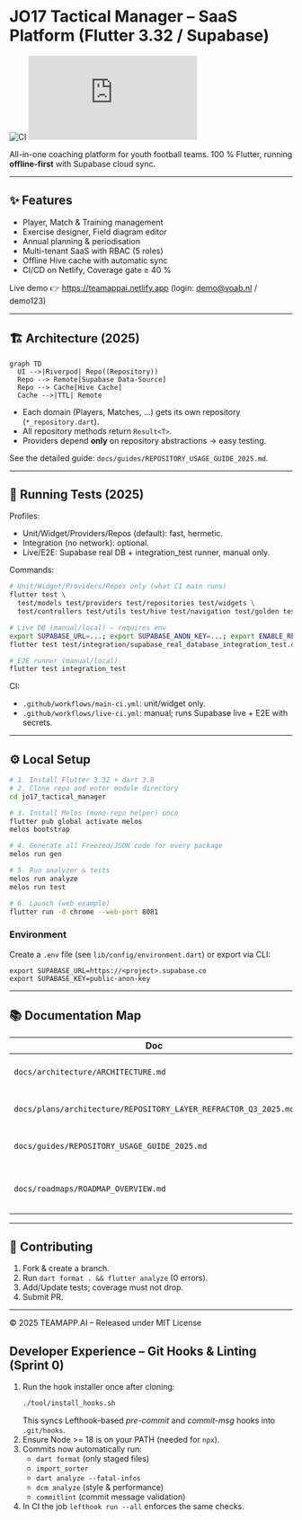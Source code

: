 # JO17 Tactical Manager – SaaS Platform (Flutter 3.32 / Supabase)

![CI](https://github.com/<OWNER>/<REPO>/actions/workflows/ci.yml/badge.svg)
![Coverage](https://img.shields.io/endpoint?url=https://raw.githubusercontent.com/<OWNER>/<REPO>/gh-pages/coverage-badge.json)

All-in-one coaching platform for youth football teams. 100 % Flutter, running **offline-first** with Supabase cloud sync.

---

## ✨ Features
* Player, Match & Training management
* Exercise designer, Field diagram editor
* Annual planning & periodisation
* Multi-tenant SaaS with RBAC (5 roles)
* Offline Hive cache with automatic sync
* CI/CD on Netlify, Coverage gate ≥ 40 %

Live demo 👉 https://teamappai.netlify.app (login: demo@voab.nl / demo123)

---

## 🏗️ Architecture (2025)
```mermaid
graph TD
  UI -->|Riverpod| Repo((Repository))
  Repo --> Remote[Supabase Data-Source]
  Repo --> Cache[Hive Cache]
  Cache -->|TTL| Remote
```
* Each domain (Players, Matches, …) gets its own repository (`*_repository.dart`).
* All repository methods return `Result<T>`.
* Providers depend **only** on repository abstractions → easy testing.

See the detailed guide: `docs/guides/REPOSITORY_USAGE_GUIDE_2025.md`.

---

## 🧪 Running Tests (2025)

Profiles:
- Unit/Widget/Providers/Repos (default): fast, hermetic.
- Integration (no network): optional.
- Live/E2E: Supabase real DB + integration_test runner, manual only.

Commands:
```bash
# Unit/Widget/Providers/Repos only (what CI main runs)
flutter test \
  test/models test/providers test/repositories test/widgets \
  test/controllers test/utils test/hive test/navigation test/golden test/performance

# Live DB (manual/local) – requires env
export SUPABASE_URL=...; export SUPABASE_ANON_KEY=...; export ENABLE_REAL_DB_TESTS=1
flutter test test/integration/supabase_real_database_integration_test.dart

# E2E runner (manual/local)
flutter test integration_test
```

CI:
- `.github/workflows/main-ci.yml`: unit/widget only.
- `.github/workflows/live-ci.yml`: manual; runs Supabase live + E2E with secrets.

---

## ⚙️ Local Setup
```bash
# 1. Install Flutter 3.32 + dart 3.8
# 2. Clone repo and enter module directory
cd jo17_tactical_manager

# 3. Install Melos (mono-repo helper) once
flutter pub global activate melos
melos bootstrap

# 4. Generate all Freezed/JSON code for every package
melos run gen

# 5. Run analyzer & tests
melos run analyze
melos run test

# 6. Launch (web example)
flutter run -d chrome --web-port 8081
```

### Environment
Create a `.env` file (see `lib/config/environment.dart`) or export via CLI:
```
export SUPABASE_URL=https://<project>.supabase.co
export SUPABASE_KEY=public-anon-key
```

---

## 📚 Documentation Map
| Doc | Purpose |
|-----|---------|
| `docs/architecture/ARCHITECTURE.md` | Full system design |
| `docs/plans/architecture/REPOSITORY_LAYER_REFRACTOR_Q3_2025.md` | Migration plan & milestones |
| `docs/guides/REPOSITORY_USAGE_GUIDE_2025.md` | Cookbook & best practices |
| `docs/roadmaps/ROADMAP_OVERVIEW.md` | Feature roadmap & progress |

---

## 🤝 Contributing
1. Fork & create a branch.
2. Run `dart format . && flutter analyze` (0 errors).
3. Add/Update tests; coverage must not drop.
4. Submit PR.

---

© 2025 TEAMAPP.AI – Released under MIT License

## Developer Experience – Git Hooks & Linting (Sprint 0)

1. Run the hook installer once after cloning:
   ```bash
   ./tool/install_hooks.sh
   ```
   This syncs Lefthook-based *pre-commit* and *commit-msg* hooks into `.git/hooks`.
2. Ensure Node >= 18 is on your PATH (needed for `npx`).
3. Commits now automatically run:
   * `dart format` (only staged files)
   * `import_sorter`
   * `dart analyze --fatal-infos`
   * `dcm analyze` (style & performance)
   * `commitlint` (commit message validation)
4. In CI the job `lefthook run --all` enforces the same checks.

